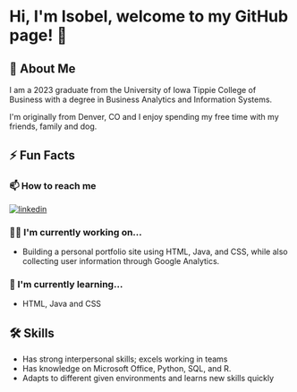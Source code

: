 # Hi, I'm Isobel, welcome to my GitHub page! 👋

## 🚀 About Me
I am a 2023 graduate from the University of Iowa Tippie College of Business with a degree in Business Analytics and Information Systems.

I'm originally from Denver, CO and I enjoy spending my free time with my friends, family and dog.

## ⚡️ Fun Facts

### 📫 How to reach me

[![linkedin](https://img.shields.io/badge/linkedin-0A66C2?style=for-the-badge&logo=linkedin&logoColor=white)](https://www.linkedin.com/in/isobel-boyd-21a74a1a8/)

### 👩‍💻 I'm currently working on...

- Building a personal portfolio site using HTML, Java, and CSS, while also collecting user information through Google Analytics.

### 🧠 I'm currently learning...

- HTML, Java and CSS 

## 🛠 Skills
- Has strong interpersonal skills; excels working in teams 
- Has knowledge on Microsoft Office, Python, SQL, and R. 
- Adapts to different given environments and learns new skills quickly
